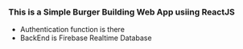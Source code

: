### This is a Simple Burger Building Web App usiing ReactJS
- Authentication function is there
- BackEnd is Firebase Realtime Database

